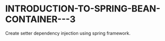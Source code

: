# INTRODUCTION-TO-SPRING-BEAN-CONTAINER---3
Create setter dependency injection using spring framework.
